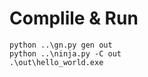 # Complile & Run
```console
python ..\gn.py gen out
python ..\ninja.py -C out
.\out\hello_world.exe
```